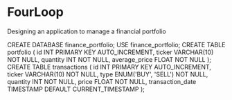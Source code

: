 # FourLoop
Designing an application to manage a financial portfolio

CREATE DATABASE finance_portfolio;
USE finance_portfolio;
CREATE TABLE portfolio (
    id INT PRIMARY KEY AUTO_INCREMENT,
    ticker VARCHAR(10) NOT NULL,
    quantity INT NOT NULL,
    average_price FLOAT NOT NULL
);
CREATE TABLE transactions (
    id INT PRIMARY KEY AUTO_INCREMENT,
    ticker VARCHAR(10) NOT NULL,
    type ENUM('BUY', 'SELL') NOT NULL,
    quantity INT NOT NULL,
    price FLOAT NOT NULL,
    transaction_date TIMESTAMP DEFAULT CURRENT_TIMESTAMP
);

